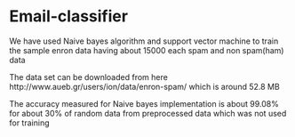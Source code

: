 # Email-classifier
<p>We have used Naive bayes algorithm and support vector machine to train the sample enron data having about 15000 each spam and non spam(ham) data</p>
<p>The data set can be downloaded from here http://www.aueb.gr/users/ion/data/enron-spam/ which is around 52.8 MB</p>
<p>The accuracy measured for Naive bayes implementation is about 99.08% for about 30% of random data from preprocessed data which was not used for training</p>

